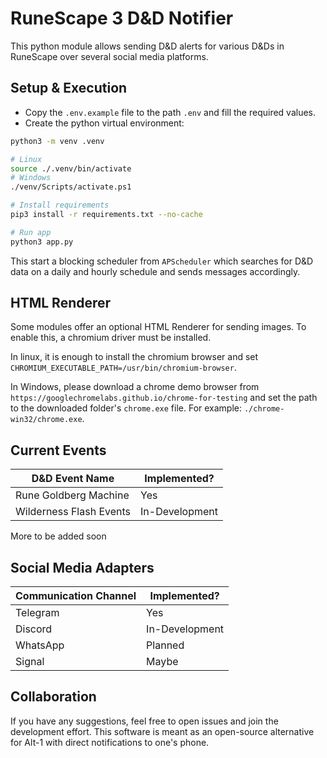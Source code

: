 # RuneScape 3 D&D Notifier

This python module allows sending D&D alerts for various D&Ds in
RuneScape over several social media platforms.

## Setup & Execution

- Copy the `.env.example` file to the path `.env` and fill the required values.
- Create the python virtual environment:

```bash
python3 -m venv .venv

# Linux
source ./.venv/bin/activate
# Windows
./venv/Scripts/activate.ps1

# Install requirements
pip3 install -r requirements.txt --no-cache

# Run app
python3 app.py
```

This start a blocking scheduler from `APScheduler` which searches for D&D data
on a daily and hourly schedule and sends messages accordingly.

## HTML Renderer

Some modules offer an optional HTML Renderer for sending images.
To enable this, a chromium driver must be installed.

In linux, it is enough to install the chromium browser and set `CHROMIUM_EXECUTABLE_PATH=/usr/bin/chromium-browser`.

In Windows, please download a chrome demo browser from `https://googlechromelabs.github.io/chrome-for-testing` and set
the path to the downloaded folder's `chrome.exe` file. For example: `./chrome-win32/chrome.exe`.

## Current Events

| D&D Event Name          | Implemented?   |
|-------------------------|----------------|
| Rune Goldberg Machine   | Yes            |
| Wilderness Flash Events | In-Development |

More to be added soon

## Social Media Adapters

| Communication Channel | Implemented?   |
|-----------------------|----------------|
| Telegram              | Yes            |
| Discord               | In-Development |
| WhatsApp              | Planned        |
| Signal                | Maybe          |

## Collaboration

If you have any suggestions, feel free to open issues and join the development effort.
This software is meant as an open-source alternative for Alt-1 with direct notifications to one's phone.
